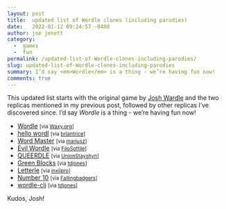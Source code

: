 ```yaml
---
layout: post
title:  updated list of Wordle clones (including parodies)
date:   2022-01-12 09:24:57 -0400
author: joe jenett
category:
  -  games
  -  fun
permalink: /updated-list-of-Wordle-clones-including-parodies/
slug: updated-list-of-Wordle-clones-including-parodies
summary: I’d say <em>Wordle</em> is a thing - we’re having fun now!
comments: true
---
```

<p>This updated list starts with the original game by <a href="https://www.powerlanguage.co.uk/">Josh Wardle</a> and the two replicas mentioned in my previous post, followed by other replicas I’ve discovered since. I’d say <em>Wordle</em> is a thing - we’re having fun now!</p>
<p><ul>
<li><a href="https://twitter.com/powerlanguish/status/1488263944309731329">Wordle</a> <small>[via <a href="https://waxy.org/category/links/">Waxy.org</a>]</small></li>
<li><a href="https://foldr.moe/hello-wordl/">hello wordl</a> <small>[via <a href="https://pinboard.in/u:briantrice">briantrice</a>]</small></li>
<li><a href="https://octokatherine.github.io/word-master/">Word Master</a> <small>[via <a href="https://pinboard.in/u:mariusz">mariusz</a>]</small></li>
<li><a href="https://swag.github.io/evil-wordle/">Evil Wordle</a> <small>[via <a href="https://pinboard.in/u:FiloSottile">FiloSottile</a>]</small></li>
<li><a href="https://queerdle.com/">QUEERDLE</a> <small>[via <a href="https://pinboard.in/u:UnionStayshyn">UnionStayshyn</a>]</small></li>
<li><a href="https://greenblocks.jordan.matelsky.com/">Green Blocks</a> <small>[via <a href="https://pinboard.in/u:tdjones">tdjones</a>]</small></li>
<li><a href="https://edjefferson.com/letterle/">Letterle</a> <small>[via <a href="https://pinboard.in/u:inxilpro">inxilpro</a>]</small></li>
<li><a href="https://phase-shell-vanilla.glitch.me/">Number 10</a> <small>[via <a href="https://pinboard.in/u:Fallingbadgers">Fallingbadgers</a>]</small></li>
<li><a href="https://github.com/klipspringr/wordle-cli">wordle-cli</a> <small>[via <a href="https://pinboard.in/u:tdjones">tdjones</a>]</small></li>
</ul></p> 
<p>Kudos, Josh!</p>

<a href="https://brid.gy/publish/twitter"></a>
<data class="p-bridgy-omit-link" value="false"></data>